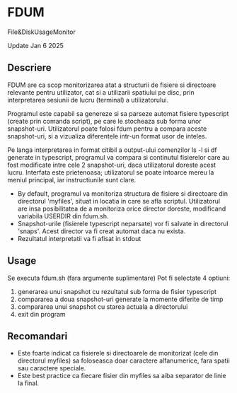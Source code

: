 # FDUM
File&amp;DiskUsageMonitor

Update Jan 6 2025

## Descriere

FDUM are ca scop monitorizarea atat a structurii de fisiere si directoare relevante pentru utilizator, cat si a utilizarii spatiului pe disc, prin interpretarea sesiunii de lucru (terminal) a utilizatorului.

Programul este capabil sa genereze si sa parseze automat fisiere typescript (create prin comanda script), pe care le stocheaza sub forma unor snapshot-uri. Utilizatorul poate folosi fdum pentru a compara aceste snapshot-uri, si a vizualiza diferentele intr-un format usor de inteles.

Pe langa interpretarea in format citibil a output-ului comenzilor ls -l si df generate in typescript, programul va compara si continutul fisierelor care au fost modificate intre cele 2 snapshot-uri, daca utilizatorul doreste acest lucru.
Interfata este prietenoasa; utilizatorul se poate intoarce mereu la meniul principal, iar instructiunile sunt clare.

- By default, programul va monitoriza structura de fisiere si directoare din directorul 'myfiles', situat in locatia in care se afla scriptul. Utilizatorul are insa posibilitatea de a monitoriza orice director doreste, modificand variabila USERDIR din fdum.sh.
- Snapshot-urile (fisierele typescript neparsate) vor fi salvate in directorul 'snaps'. Acest director va fi creat automat daca nu exista.
- Rezultatul interpretatii va fi afisat in stdout

## Usage

Se executa fdum.sh (fara argumente suplimentare)
Pot fi selectate 4 optiuni:
1. generarea unui snapshot cu rezultatul sub forma de fisier typescript
2. compararea a doua snapshot-uri generate la momente diferite de timp
3. compararea unui snapshot cu starea actuala a directorului
4. exit din program

## Recomandari

- Este foarte indicat ca fisierele si directoarele de monitorizat (cele din directorul myfiles) sa foloseasca doar caractere alfanumerice, fara spatii sau caractere speciale.
- Este best practice ca fiecare fisier din myfiles sa aiba separator de linie la final.